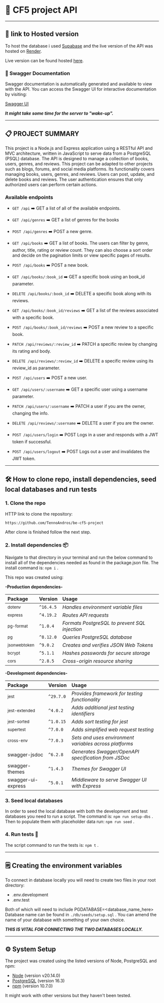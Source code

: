 # 📖 CF5 project API

---

## 🔗 link to Hosted version

To host the database i used [Supabase](https://supabase.com/) and the live version of the API was hosted on [Render](https://dashboard.render.com/).

Live version can be found hosted [here](https://be-cf5-project.onrender.com/api).

### 📘 Swagger Documentation

Swagger documentation is automatically generated and available to view with the API. You can access the Swagger UI for interactive documentation by visiting:

[Swagger UI](https://be-cf5-project.onrender.com/api-docs/)

**_It might take some time for the server to "wake-up"._**

---

## 📋 PROJECT SUMMARY

This project is a Node.js and Express application using a RESTful API and MVC architecture, written in JavaScript to serve data from a PostgreSQL (PSQL) database. The API is designed to manage a collection of books, users, genres, and reviews. This project can be adapted to other projects such as blogs, forums, and social media platforms. Its functionality covers managing books, users, genres, and reviews. Users can post, update, and delete books and reviews. The user authentication ensures that only authorized users can perform certain actions.

### Available endpoints

- `GET /api` ➡️ GET a list of all of the available endpoints.

- `GET /api/genres` ➡️ GET a list of genres for the books

- `POST /api/genres` ➡️ POST a new genre.

- `GET /api/books` ➡️ GET a list of books. The users can filter by genre, author, title, rating or review count. They can also choose a sort order and decide on the pagination limits or view specific pages of results.

- `POST /api/books` ➡️ POST a new book.

- `GET /api/books/:book_id` ➡️ GET a specific book using an book_id parameter.

- `DELETE /api/books/:book_id` ➡️ DELETE a specific book along with its reviews.

- `GET /api/books/:book_id/reviews` ➡️ GET a list of the reviews associated with a specific book.

- `POST /api/books/:book_id/reviews` ➡️ POST a new review to a specific book.

- `PATCH /api/reviews/:review_id` ➡️ PATCH a specific review by changing its rating and body.

- `DELETE /api/reviews/:review_id` ➡️ DELETE a specific review using its review_id as parameter.

- `POST /api/users` ➡️ POST a new user.

- `GET /api/users/:username` ➡️ GET a specific user using a username parameter.

- `PATCH /api/users/:username` ➡️ PATCH a user if you are the owner, changing the info.

- `DELETE /api/reviews/:username` ➡️ DELETE a user if you are the owner.

- `POST /api/users/login` ➡️ POST Logs in a user and responds with a JWT token if successful.

- `POST /api/users/logout` ➡️ POST Logs out a user and invalidates the JWT token.

---

## 🛠️ How to clone repo, install dependencies, seed local databases and run tests

### 1. Clone the repo

HTTP link to clone the repository:

```
https://github.com/TennoAndros/be-cf5-project
```

After clone is finished follow the next step.

### 2. Install dependencies 📦

Navigate to that directory in your terminal and run the below command to install all of the dependencies needed as found in the package.json file.
The install command is: `npm i` .

This repo was created using:

**-Production dependencies-**

| Package                 | Version   | Usage                                         |
| :---------------------- | :-------- | :-------------------------------------------- |
| <sub>dotenv</sub>       | `^16.4.5` | _Handles environment variable files_          |
| <sub>express</sub>      | `^4.19.2` | _Routes API requests_                         |
| <sub>pg-format</sub>    | `^1.0.4`  | _Formats PostgreSQL to prevent SQL injection_ |
| <sub>pg</sub>           | `^8.12.0` | _Queries PostgreSQL database_                 |
| <sub>jsonwebtoken</sub> | `^9.0.2`  | _Creates and verifies JSON Web Tokens_        |
| <sub>bcrypt</sub>       | `^5.1.1`  | _Hashes passwords for secure storage_         |
| <sub>cors</sub>         | `^2.8.5`  | _Cross-origin resource sharing_               |

**-Development dependencies-**

| Package                  | Version   | Usage                                                  |
| :----------------------- | :-------- | :----------------------------------------------------- |
| <sub>jest</sub>          | `^29.7.0` | _Provides framework for testing functionality_         |
| <sub>jest-extended</sub> | `^4.0.2`  | _Adds additional jest testing identifiers_             |
| <sub>jest-sorted</sub>   | `^1.0.15` | _Adds sort testing for jest_                           |
| <sub>supertest</sub>     | `^7.0.0`  | _Adds simplified web request testing_                  |
| <sub>cross-env</sub>     | `^7.0.3`  | _Sets and uses environment variables across platforms_ |
| swagger-jsdoc            | `^6.2.8`  | _Generates Swagger/OpenAPI specification from JSDoc_   |
| swagger-themes           | `^1.4.3`  | _Themes for Swagger UI_                                |
| swagger-ui-express       | `^5.0.1`  | _Middleware to serve Swagger UI with Express_          |

### 3. Seed local databases

In order to seed the local database with both the development and test databases you need to run a script.
The command is: `npm run setup-dbs` .
Then to populate them with placeholder data run: `npm run seed` .

### 4. Run tests 🧪

The script command to run the tests is: `npm t` .

---

## 🗒️ Creating the environment variables

To connect in database locally you will need to create two files in your root directory:

- .env.development
- .env.test

Both of which will need to include PGDATABASE=<database_name_here>
Database name can be found in `./db/seeds/setup.sql` . You can amend the name of your database with something of your own choice.

**_THIS IS VITAL FOR CONNECTING THE TWO DATABASES LOCALLY._**

---

## ⚙️ System Setup

The project was created using the listed versions of Node, PostgreSQL and npm:

- [Node](https://nodejs.org/en/) (version v20.14.0)
- [PostgreSQL](https://www.postgresql.org/) (version 16.3)
- [npm](https://www.npmjs.com/) (version 10.7.0)

It might work with other versions but they haven't been tested.

